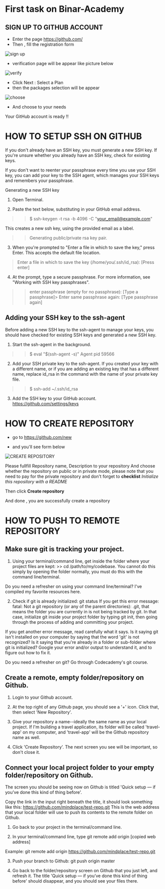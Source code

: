 # First task on Binar-Academy
## SIGN UP TO GITHUB ACCOUNT
- Enter the page https://github.com/
- Then , fill the registration form

![sign up](https://user-images.githubusercontent.com/55352568/67687040-3fc38900-f9ca-11e9-9204-a178a923e82c.png)

- verification page will be appear like picture below

![verify](https://user-images.githubusercontent.com/55352568/67687041-405c1f80-f9ca-11e9-9d98-6f6fd7cf1b51.png)

- Click  Next : Select a Plan
- then the packages selection will be appear

![choose](https://user-images.githubusercontent.com/55352568/67687044-40f4b600-f9ca-11e9-8ed2-d4d42c474556.png)

- And choose to your needs

Your GitHub account is ready !!

# HOW TO SETUP SSH ON GITHUB

If you don't already have an SSH key, you must generate a new SSH key. If you're unsure whether you already have an SSH key, check for existing keys.

If you don't want to reenter your passphrase every time you use your SSH key, you can add your key to the SSH agent, which manages your SSH keys and remembers your passphrase.

Generating a new SSH key
1. Open Terminal.

2. Paste the text below, substituting in your GitHub email address.

>> $ ssh-keygen -t rsa -b 4096 -C "your_email@example.com"

This creates a new ssh key, using the provided email as a label.

>> Generating public/private rsa key pair.
3. When you're prompted to "Enter a file in which to save the key," press Enter. This accepts the default file location.

> Enter a file in which to save the key (/home/you/.ssh/id_rsa): [Press enter]

4. At the prompt, type a secure passphrase. For more information, see "Working with SSH key passphrases".

>> enter passphrase (empty for no passphrase): [Type a passphrase]> Enter same passphrase again: [Type passphrase again]

## Adding your SSH key to the ssh-agent

Before adding a new SSH key to the ssh-agent to manage your keys, you should have checked for existing SSH keys and generated a new SSH key.
1. Start the ssh-agent in the background.

>> $ eval "$(ssh-agent -s)"
>> Agent pid 59566
2. Add your SSH private key to the ssh-agent. If you created your key with a different name, or if you are adding an existing key that has a different name, replace id_rsa in the command with the name of your private key file.

>> $ ssh-add ~/.ssh/id_rsa
3. Add the SSH key to your GitHub account. https://github.com/settings/keys

# HOW TO CREATE REPOSITORY

- go to https://github.com/new

- and you'll see form below

![CREATE REPOSITORY](https://user-images.githubusercontent.com/55352568/67690095-e3169d00-f9ce-11e9-80c6-742326d8e429.png)


Please fullfill Repository name, Description to your repository And choose whether the repository on public or in private mode, please note that you need to pay for the private repository  and don't forget to **checklist** *Initialize this repository with a README*

Then click **Create repository**

And done , you are successfully create a repository

# HOW TO PUSH TO REMOTE REPOSITORY 

## Make sure git is tracking your project.
1. Using your terminal/command line, get inside the folder where your project files are kept: >> cd /path/to/my/codebase.
You cannot do this simply by opening the folder normally, you must do this with the command line/terminal.

Do you need a refresher on using your command line/terminal? I've compiled my favorite resources here.

2. Check if git is already initialized: git status
If you get this error message: fatal: Not a git repository (or any of the parent directories): .git, that means the folder you are currently in is not being tracked by git. In that case, initialize git inside your project folder by typing git init, then going through the process of adding and committing your project.

If you get another error message, read carefully what it says. Is it saying git isn't installed on your computer by saying that the word 'git' is not recognized? Is it saying that you're already in a folder or sub-folder where git is initialized? Google your error and/or output to understand it, and to figure out how to fix it.

Do you need a refresher on git? Go through Codecademy's git course.

## Create a remote, empty folder/repository on Github.
1. Login to your Github account.

2. At the top right of any Github page, you should see a '+' icon. Click that, then select 'New Repository'.

3. Give your repository a name--ideally the same name as your local project. If I'm building a travel application, its folder will be called 'travel-app' on my computer, and 'travel-app' will be the Github repository name as well.

4. Click 'Create Repository'. The next screen you see will be important, so don't close it.

## Connect your local project folder to your empty folder/repository on Github.
The screen you should be seeing now on Github is titled 'Quick setup — if you’ve done this kind of thing before'.

Copy the link in the input right beneath the title, it should look something like this: https://github.com/mindplace/test-repo.git This is the web address that your local folder will use to push its contents to the remote folder on Github.

1. Go back to your project in the terminal/command line.

2. In your terminal/command line, type git remote add origin [copied web address]

Example: git remote add origin https://github.com/mindplace/test-repo.git

3. Push your branch to Github: git push origin master

4. Go back to the folder/repository screen on Github that you just left, and refresh it. The title 'Quick setup — if you’ve done this kind of thing before' should disappear, and you should see your files there.










